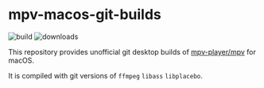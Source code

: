 # mpv-macos-git-builds
![build](https://img.shields.io/github/workflow/status/eko5624/mpv-macos-intel/build/main?label=build&logo=github)
![downloads](https://img.shields.io/github/downloads/eko5624/mpv-macos-intel/total.svg?style=flat&labelColor=323940&color=brightgreen&logo=github)

This repository provides unofficial git desktop builds of [mpv-player/mpv](https://github.com/mpv-player/mpv) for macOS.

It is compiled with git versions of `ffmpeg` `libass` `libplacebo`.
